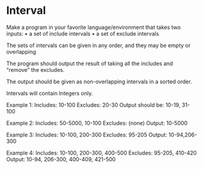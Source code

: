# Interval

Make a program in your favorite language/environment that takes two inputs:
•	a set of include intervals
•	a set of exclude intervals

The sets of intervals can be given in any order, and they may be empty or overlapping

The program should output the result of taking all the includes and “remove” the excludes.

The output should be given as non-overlapping intervals in a sorted order.

Intervals will contain Integers only.

Example 1:
Includes: 10-100
Excludes: 20-30
Output should be: 10-19, 31-100

Example 2:
Includes: 50-5000, 10-100
Excludes: (none)
Output: 10-5000

Example 3:
Includes: 10-100, 200-300
Excludes: 95-205
Output: 10-94,206-300

Example 4:
Includes: 10-100, 200-300, 400-500
Excludes: 95-205, 410-420
Output: 10-94, 206-300, 400-409, 421-500
